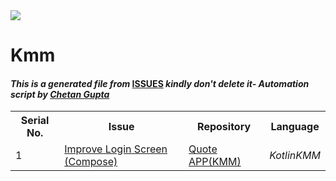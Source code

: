 <!DOCTYPE html>
<html><head><link href="../../.meta/style.css" rel="stylesheet"></head><body><img src="https://github.com/ch8n/Hacktoberfest2021/blob/main/assets/logo.png?raw=true" class="center"><h1>Kmm</h1><h4><em>This is a generated file from </em><a href="../../ISSUES.md">ISSUES</a><em> kindly don't delete it</em><em>- Automation script by <a href="https://chetangupta.net/about" target="_blank">Chetan Gupta</a></em></h4><table><tr><th>Serial No.</th><th>Issue</th><th>Repository</th><th>Language</th></tr><tr><td>1</td><td><a href="https://github.com/shmehdi01/quote-app-kmm/issues" target="_blank">Improve Login Screen (Compose)</a></td><td><a href="https://github.com/shmehdi01/quote-app-kmm" target="_blank">Quote APP(KMM)</a></td><td><em>Kotlin</em><em>KMM</em></td></tr></table></body></html>